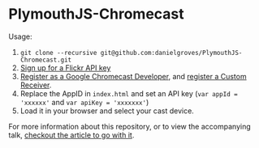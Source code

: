 # PlymouthJS-Chromecast

Usage:

1. `git clone --recursive git@github.com:danielgroves/PlymouthJS-Chromecast.git`
2. [Sign up for a Flickr API key](https://www.flickr.com/services/developer "Flickr Developers Portal")
3. [Register as a Google Chromecast Developer](https://developers.google.com/cast/docs/registration "Register as a Google Chromecast Developer"), and [register a Custom Receiver](https://developers.google.com/cast/docs/custom_receiver "Custom Receiver docs").
4. Replace the AppID in `index.html` and set an API key (`var appId = 'xxxxxx'` and `var apiKey = 'xxxxxxx'`)
5. Load it in your browser and select your cast device.

For more information about this repository, or to view the accompanying talk, [checkout the article to go with it](https://danielgroves.net/development/2016/05/plym-js-chromecast/ "Plymouth JS Chromecast Talk").
